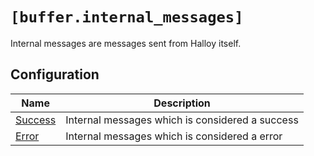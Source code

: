 # `[buffer.internal_messages]`

Internal messages are messages sent from Halloy itself.

## Configuration

| Name                    | Description                                     |
| ----------------------- | ----------------------------------------------- |
| [Success](./success.md) | Internal messages which is considered a success |
| [Error](./error.md)     | Internal messages which is considered a error   |
